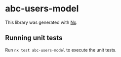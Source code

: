# abc-users-model

This library was generated with [Nx](https://nx.dev).

## Running unit tests

Run `nx test abc-users-model` to execute the unit tests.
